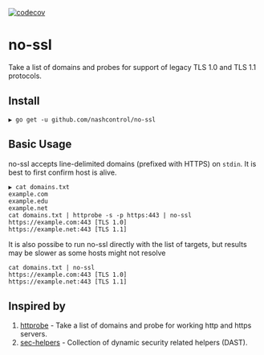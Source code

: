 [![codecov](https://codecov.io/gh/nashcontrol/no-ssl/branch/main/graph/badge.svg?token=YBNYVV3ZSJ)](https://codecov.io/gh/nashcontrol/no-ssl)

# no-ssl

Take a list of domains and probes for support of legacy TLS 1.0 and TLS 1.1 protocols.

## Install

```
▶ go get -u github.com/nashcontrol/no-ssl
```

## Basic Usage

no-ssl accepts line-delimited domains (prefixed with HTTPS) on `stdin`. It is best to first confirm host is alive.

```
▶ cat domains.txt
example.com
example.edu
example.net
cat domains.txt | httprobe -s -p https:443 | no-ssl
https://example.com:443 [TLS 1.0]
https://example.net:443 [TLS 1.1]
```

It is also possibe to run no-ssl directly with the list of targets, but results may be slower as some hosts might not resolve

```
cat domains.txt | no-ssl
https://example.com:443 [TLS 1.0]
https://example.net:443 [TLS 1.1]
```

## Inspired by

1. [httprobe](https://github.com/tomnomnom/httprobe) - Take a list of domains and probe for working http and https servers. 
2. [sec-helpers](https://github.com/vwt-digital/sec-helpers) - Collection of dynamic security related helpers (DAST).
